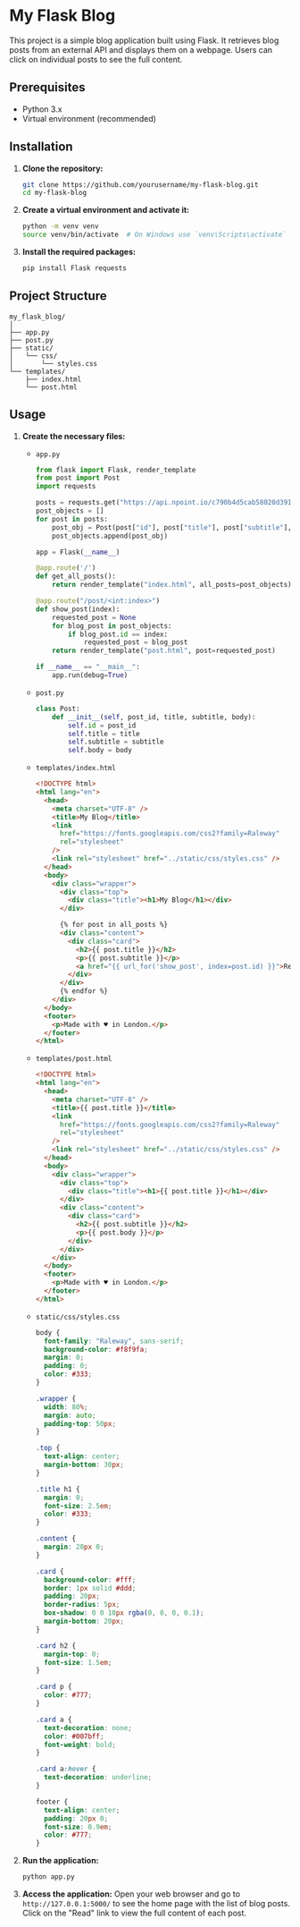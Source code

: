 # My Flask Blog

This project is a simple blog application built using Flask. It retrieves blog posts from an external API and displays them on a webpage. Users can click on individual posts to see the full content.

## Prerequisites

- Python 3.x
- Virtual environment (recommended)

## Installation

1. **Clone the repository:**

   ```sh
   git clone https://github.com/yourusername/my-flask-blog.git
   cd my-flask-blog
   ```

2. **Create a virtual environment and activate it:**

   ```sh
   python -m venv venv
   source venv/bin/activate  # On Windows use `venv\Scripts\activate`
   ```

3. **Install the required packages:**
   ```sh
   pip install Flask requests
   ```

## Project Structure

```
my_flask_blog/
│
├── app.py
├── post.py
├── static/
│   └── css/
│       └── styles.css
└── templates/
    ├── index.html
    └── post.html
```

## Usage

1. **Create the necessary files:**

   - `app.py`

     ```python
     from flask import Flask, render_template
     from post import Post
     import requests

     posts = requests.get("https://api.npoint.io/c790b4d5cab58020d391").json()
     post_objects = []
     for post in posts:
         post_obj = Post(post["id"], post["title"], post["subtitle"], post["body"])
         post_objects.append(post_obj)

     app = Flask(__name__)

     @app.route('/')
     def get_all_posts():
         return render_template("index.html", all_posts=post_objects)

     @app.route("/post/<int:index>")
     def show_post(index):
         requested_post = None
         for blog_post in post_objects:
             if blog_post.id == index:
                 requested_post = blog_post
         return render_template("post.html", post=requested_post)

     if __name__ == "__main__":
         app.run(debug=True)
     ```

   - `post.py`

     ```python
     class Post:
         def __init__(self, post_id, title, subtitle, body):
             self.id = post_id
             self.title = title
             self.subtitle = subtitle
             self.body = body
     ```

   - `templates/index.html`

     ```html
     <!DOCTYPE html>
     <html lang="en">
       <head>
         <meta charset="UTF-8" />
         <title>My Blog</title>
         <link
           href="https://fonts.googleapis.com/css2?family=Raleway"
           rel="stylesheet"
         />
         <link rel="stylesheet" href="../static/css/styles.css" />
       </head>
       <body>
         <div class="wrapper">
           <div class="top">
             <div class="title"><h1>My Blog</h1></div>
           </div>

           {% for post in all_posts %}
           <div class="content">
             <div class="card">
               <h2>{{ post.title }}</h2>
               <p>{{ post.subtitle }}</p>
               <a href="{{ url_for('show_post', index=post.id) }}">Read</a>
             </div>
           </div>
           {% endfor %}
         </div>
       </body>
       <footer>
         <p>Made with ♥️ in London.</p>
       </footer>
     </html>
     ```

   - `templates/post.html`

     ```html
     <!DOCTYPE html>
     <html lang="en">
       <head>
         <meta charset="UTF-8" />
         <title>{{ post.title }}</title>
         <link
           href="https://fonts.googleapis.com/css2?family=Raleway"
           rel="stylesheet"
         />
         <link rel="stylesheet" href="../static/css/styles.css" />
       </head>
       <body>
         <div class="wrapper">
           <div class="top">
             <div class="title"><h1>{{ post.title }}</h1></div>
           </div>
           <div class="content">
             <div class="card">
               <h2>{{ post.subtitle }}</h2>
               <p>{{ post.body }}</p>
             </div>
           </div>
         </div>
       </body>
       <footer>
         <p>Made with ♥️ in London.</p>
       </footer>
     </html>
     ```

   - `static/css/styles.css`

     ```css
     body {
       font-family: "Raleway", sans-serif;
       background-color: #f8f9fa;
       margin: 0;
       padding: 0;
       color: #333;
     }

     .wrapper {
       width: 80%;
       margin: auto;
       padding-top: 50px;
     }

     .top {
       text-align: center;
       margin-bottom: 30px;
     }

     .title h1 {
       margin: 0;
       font-size: 2.5em;
       color: #333;
     }

     .content {
       margin: 20px 0;
     }

     .card {
       background-color: #fff;
       border: 1px solid #ddd;
       padding: 20px;
       border-radius: 5px;
       box-shadow: 0 0 10px rgba(0, 0, 0, 0.1);
       margin-bottom: 20px;
     }

     .card h2 {
       margin-top: 0;
       font-size: 1.5em;
     }

     .card p {
       color: #777;
     }

     .card a {
       text-decoration: none;
       color: #007bff;
       font-weight: bold;
     }

     .card a:hover {
       text-decoration: underline;
     }

     footer {
       text-align: center;
       padding: 20px 0;
       font-size: 0.9em;
       color: #777;
     }
     ```

2. **Run the application:**

   ```sh
   python app.py
   ```

3. **Access the application:**
   Open your web browser and go to `http://127.0.0.1:5000/` to see the home page with the list of blog posts. Click on the "Read" link to view the full content of each post.
